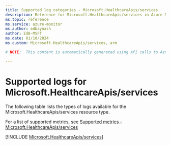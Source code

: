 ```yaml
---
title: Supported log categories - Microsoft.HealthcareApis/services
description: Reference for Microsoft.HealthcareApis/services in Azure Monitor Logs.
ms.topic: reference
ms.service: azure-monitor
ms.author: edbaynash
author: EdB-MSFT
ms.date: 01/10/2024
ms.custom: Microsoft.HealthcareApis/services, arm

# NOTE:  This content is automatically generated using API calls to Azure. Any edits made on these files will be overwritten in the next run of the script. 

---
```





# Supported logs for Microsoft.HealthcareApis/services  
The following table lists the types of logs available for the Microsoft.HealthcareApis/services resource type.
  
  
  
For a list of supported metrics, see [Supported metrics - Microsoft.HealthcareApis/services](../supported-metrics/microsoft-healthcareapis-services-metrics.md)  
  

  
[!INCLUDE [Microsoft.HealthcareApis/services](./includes/microsoft-healthcareapis-services-logs-include.md)]  
  
  

